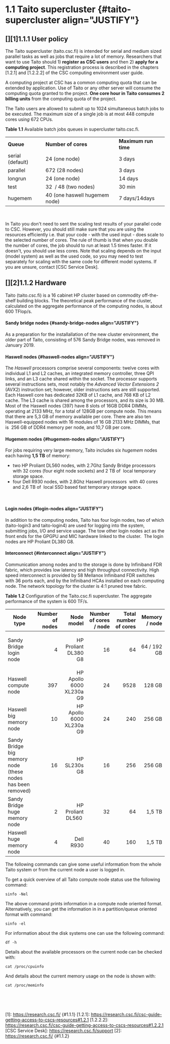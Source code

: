 # 1.1 Taito supercluster {#taito-supercluster align="JUSTIFY"}

## [][1]1.1.1 User policy

The Taito supercluster (taito.csc.fi) is intended for serial and medium
sized parallel tasks as well as jobs that require a lot of memory.
Researchers that want to use Taito should 1) **register as CSC users**
and then 2) **apply for a computing project**. This registration process
is described in the chapters [1.2.1] and [1.2.2.2] of the CSC computing
environment user guide.  
  
A computing project at CSC has a common computing quota that can be
extended by application. Use of Taito or any other server will consume
the computing quota granted to the project. **One core hour in Taito
consumes 2 billing units** from the computing quota of the project.

The Taito users are allowed to submit up to 1024 simultaneous batch jobs
to be executed. The maximum size of a single job is at most 448 compute
cores usin*g* 672 CPUs.

**Table 1.1** Available batch jobs queues in supercluster taito.csc.fi.

|                  |                               |                      |
|------------------|-------------------------------|----------------------|
| **Queue**        | **Number of cores**           | **Maximum run time** |
| serial (default) | 24 (one node)                 | 3 days               |
| parallel         | 672 (28 nodes)                | 3 days               |
| longrun          | 24 (one node)                 | 14 days              |
| test             | 32  / 48 (two nodes)          | 30 min               |
| hugemem          | 40 (one haswell hugemem node) | 7 days/14days        |

 

In Taito you don't need to sent the scaling test results of your
parallel code to CSC. However, you should still make sure that you are
using the resources efficiently i.e. that your code - with the used
input - does scale to the selected number of cores. The rule of thumb is
that when you double the number of cores, the job should to run at least
1.5 times faster. If it doesn't, you should use less cores. Note that
scaling depends on the input (model system) as well as the used code, so
you may need to test separately for scaling with the same code for
different model systems. If you are unsure, contact [CSC Service Desk].

## [][2]1.1.2 Hardware

Taito (taito.csc.fi) is a 16 cabinet HP cluster based on commodity
off-the-shelf building blocks. The theoretical peak performance of the
cluster, calculated on the aggregate performance of the computing nodes,
is about 600 TFlop/s. 

#### **Sandy bridge nodes** {#sandy-bridge-nodes align="JUSTIFY"}

As a preparation for the installallation of the new cluster environment,
the older part of Taito, consisting of 576 Sandy Bridge nodes, was
removed in January 2019.

#### Haswell nodes {#haswell-nodes align="JUSTIFY"}

The *Haswell* processors comprise several components: twelve cores with
individual L1 and L2 caches, an integrated memory controller, three QPI
links, and an L3 cache shared within the socket. The processor supports
several instructions sets, most notably the *Advanced Vector Extensions
2* (AVX2) instruction set; however, older instructions sets are still
supported. Each Haswell core has dedicated 32KB of L1 cache, and 768 KB
of L2 cache. The L3 cache is shared among the processors, and its size
is 30 MB. Most of the Haswell nodes (397) have 8 slots of 16GB DDR4
DIMMs, operating at 2133 MHz, for a total of 128GB per compute node.
This means that there are 5,3 GB of memory available per core. There are
also ten Haswell-equipped nodes with 16 modules of 16 GB 2133 MHz DIMMs,
that is  256 GB of DDR4 memory per node, and 10,7 GB per core.

#### Hugemem nodes {#hugemem-nodes align="JUSTIFY"}

For jobs requiring very large memory, Taito includes six *hugemem* nodes
each having **1,5 TB** of memory:

-   two HP Proliant DL560 nodes, with 2.7Ghz Sandy Bridge processors 
    with 32 cores (four eight node sockets) and 2 TB of  local temporary
    storage space.
-   four Dell R930 nodes, with 2.8Ghz Haswell processors  with 40 cores 
    and 2,6 TB of  local SSD based fast temporary storage space.

 

#### Login nodes {#login-nodes align="JUSTIFY"}

In addition to the computing nodes, Taito has four login nodes, two of
which (taito-login3 and taito-login4) are used for logging into the
system, submitting jobs, I/O and service usage. The tow other login
nodes act as the front ends for the GPGPU and MIC hardware linked to the
cluster.  The login nodes are HP Proliant DL380 G8.

#### Interconnect {#interconnect align="JUSTIFY"}

Communication among nodes and to the storage is done by Infiniband FDR
fabric, which provides low latency and high throughput connectivity.
High speed interconnect is provided by 58 Mellanox Infiniband FDR
switches with 36 ports each, and by the Infiniband HCAs installed on
each computing node. The network topology for the cluster is 4:1 pruned
tree fabric.

**Table 1.2** Configuration of the Taito.csc.fi supercluster. The
aggregate performance of the system is 600 TF/s.

<table style="width:100%;">
<colgroup>
<col style="width: 16%" />
<col style="width: 16%" />
<col style="width: 16%" />
<col style="width: 16%" />
<col style="width: 16%" />
<col style="width: 16%" />
</colgroup>
<thead>
<tr class="header">
<th><strong>Node type</strong></th>
<th style="text-align: right;"><strong>Number of nodes</strong></th>
<th style="text-align: right;"><strong>Node model</strong></th>
<th style="text-align: right;"><strong>Number of cores / node</strong></th>
<th style="text-align: right;"><strong>Total number of cores</strong></th>
<th style="text-align: right;"><strong>Memory / node</strong></th>
</tr>
</thead>
<tbody>
<tr class="odd">
<td><p>Sandy Bridge login node</p></td>
<td style="text-align: right;">4</td>
<td style="text-align: right;">HP Proliant DL380 G8</td>
<td style="text-align: right;">16</td>
<td style="text-align: right;">64</td>
<td style="text-align: right;">64 / 192 GB</td>
</tr>
<tr class="even">
<td>Haswell compute node</td>
<td style="text-align: right;">397</td>
<td style="text-align: right;">HP Apollo 6000 XL230a G9</td>
<td style="text-align: right;">24</td>
<td style="text-align: right;">9528</td>
<td style="text-align: right;">128 GB</td>
</tr>
<tr class="odd">
<td>Haswell big memory node</td>
<td style="text-align: right;">10</td>
<td style="text-align: right;">HP Apollo 6000 XL230a G9</td>
<td style="text-align: right;">24</td>
<td style="text-align: right;">240</td>
<td style="text-align: right;">256 GB</td>
</tr>
<tr class="even">
<td>Sandy Bridge big memory node (these nodes has been removed)</td>
<td style="text-align: right;">16</td>
<td style="text-align: right;">HP SL230s G8</td>
<td style="text-align: right;">16</td>
<td style="text-align: right;">256</td>
<td style="text-align: right;">256 GB</td>
</tr>
<tr class="odd">
<td>Sandy Bridge huge memory node</td>
<td style="text-align: right;">2</td>
<td style="text-align: right;">HP Proliant DL560 </td>
<td style="text-align: right;">32</td>
<td style="text-align: right;">64</td>
<td style="text-align: right;">1,5 TB</td>
</tr>
<tr class="even">
<td>Haswell huge memory node</td>
<td style="text-align: right;">4</td>
<td style="text-align: right;">Dell R930</td>
<td style="text-align: right;">40</td>
<td style="text-align: right;">160</td>
<td style="text-align: right;">1,5 TB</td>
</tr>
</tbody>
</table>

The following commands can give some useful information from the whole
Taito system or from the current node a user is logged in.

To get a quick overview of all Taito compute node status use the
following command:

    sinfo -Nel

The above command prints information in a compute node oriented format.
Alternatively, you can get the information in in a partition/queue
oriented format with command:

    sinfo -el 

For information about the disk systems one can use the following
command:

    df -h

Details about the available processors on the current node can be
checked with:

    cat /proc/cpuinfo

And details about the current memory usage on the node is shown with:

`cat /proc/meminfo`

 

 

  [1]: https://research.csc.fi/ {#1.1.1}
  [1.2.1]: https://research.csc.fi/csc-guide-getting-access-to-cscs-resources#1.2.1
  [1.2.2.2]: https://research.csc.fi/csc-guide-getting-access-to-cscs-resources#1.2.2.1
  [CSC Service Desk]: https://research.csc.fi/support
  [2]: https://research.csc.fi/ {#1.1.2}
